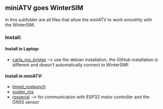 ## miniATV goes WinterSIM

In this subfolder are all files that allow the miniATV to work smoothly with the WinterSIM.


### Install:

#### Install in Laptop:
* [carla_ros_bridge](https://carla.readthedocs.io/projects/ros-bridge/en/latest/ros_installation_ros1/) --> use the debian installation, the GitHub installation is different and doesn't automatically connect to WinterSIM!

#### Install in miniATV:
* [timed_roslaunch](http://wiki.ros.org/timed_roslaunch)
* [ouster_ros](https://github.com/ouster-lidar/ouster-ros)
* [rosserial](http://wiki.ros.org/rosserial) --> for communication with ESP32 motor controller and the GNSS sensor
